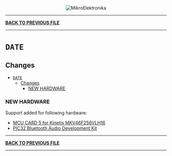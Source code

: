 <p align="center">
  <img src="http://www.mikroe.com/img/designs/beta/logo_small.png?raw=true" alt="MikroElektronika"/>
</p>

---

**[BACK TO PREVIOUS FILE](../changelog.md)**

---

# `DATE`

## Changes

- [`DATE`](#date)
  - [Changes](#changes)
    - [NEW HARDWARE](#new-hardware)

### NEW HARDWARE

Support added for following hardware:

+ [MCU CARD 5 for Kinetis MKV46F256VLH16](https://www.mikroe.com/mcu-card-5-for-kinetis-mkv44f256vlh16)
+ [PIC32 Bluetooth Audio Development Kit](https://mplab-discover.microchip.com/v2/item/com.microchip.portal.evalboard/com.microchip.subcategories.audio-and-voice.bluetooth-audio/mcu08.dv320032/1.0.0?view=about)

---

**[BACK TO PREVIOUS FILE](../changelog.md)**

---
